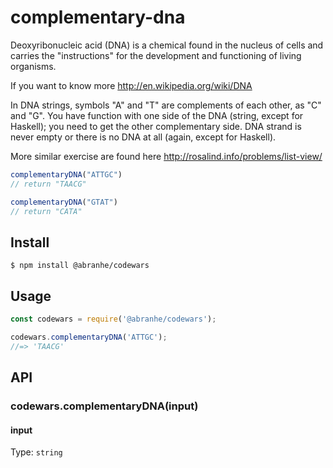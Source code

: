 # complementary-dna

Deoxyribonucleic acid (DNA) is a chemical found in the nucleus of cells and carries the "instructions" for the development and functioning of living organisms.

If you want to know more http://en.wikipedia.org/wiki/DNA

In DNA strings, symbols "A" and "T" are complements of each other, as "C" and "G". You have function with one side of the DNA (string, except for Haskell); you need to get the other complementary side. DNA strand is never empty or there is no DNA at all (again, except for Haskell).

More similar exercise are found here http://rosalind.info/problems/list-view/

```js
complementaryDNA("ATTGC") 
// return "TAACG"

complementaryDNA("GTAT") 
// return "CATA" 
```

## Install

```
$ npm install @abranhe/codewars
```

## Usage

```js
const codewars = require('@abranhe/codewars');

codewars.complementaryDNA('ATTGC');
//=> 'TAACG'
```

## API

### codewars.complementaryDNA(input)

#### input

Type: `string`